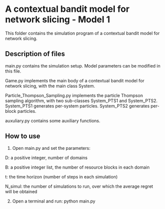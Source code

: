# A contextual bandit model for network slicing - Model 1 

This folder contains the simulation program of a contextual bandit model for 
network slicing. 

## Description of files

main.py contains the simulation setup. Model parameters can be modified in this file.

Game.py implements the main body of a contextual bandit model for network slicing, with the main class System. 

Particle_Thompson_Sampling.py implements the particle Thompson sampling algorithm, with two sub-classes System_PTS1 and System_PTS2. System_PTS1 generates per-system particles. System_PTS2 generates per-block particles. 

auxuliary.py contains some auxiliary functions. 

## How to use

1. Open main.py and set the parameters: 

D: a positive integer, number of domains

B: a positive integer list, the number of resource blocks in each domain

t: the time horizon (number of steps in each simulation)

N_simul: the number of simulations to run, over which the average regret will be obtained

2. Open a terminal and run:
python main.py
